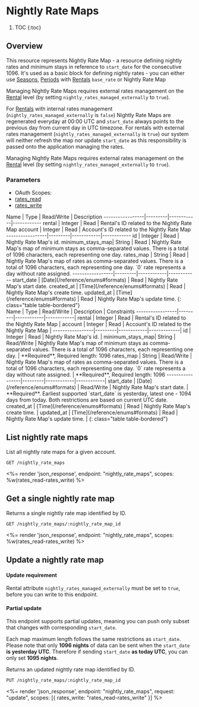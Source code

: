 # Nightly Rate Maps

1. TOC
{:toc}

## Overview

This resource represents Nightly Rate Map - a resource defining nightly rates and minimum stays in reference to `start_date` for the consecutive 1096. It's used as a basic block for defining nightly rates - you can either use [Seasons](/reference/endpoints/seasons/), [Periods](/reference/endpoints/periods/) with [Rentals](reference/endpoints/rentals/) `base_rate` or Nightly Rate Map

Managing Nightly Rate Maps requires external rates management on the [Rental](/reference/endpoints/rentals/) level (by setting `nightly_rates_managed_externally` to `true`).

For [Rentals](reference/endpoints/rentals/) with internal rates management (`nightly_rates_managed_externally` is `false`) Nightly Rate Maps are regenerated everyday at 00:00 UTC and `start_date` always points to the previous day from current day in UTC timezone. For rentals with external rates management (`nightly_rates_managed_externally` is `true`) our system will neither refresh the map nor update `start_date` as this responsibility is passed onto the application managing the rates.

Managing Nightly Rate Maps requires external rates management on the [Rental](/reference/endpoints/rentals/) level (by setting `nightly_rates_managed_externally` to `true`).

### Parameters
<ul class="nav nav-pills" role="tablist">
  <li class="disabled"><a>OAuth Scopes:</a></li>
  <li class="active"><a href="#rates_read" role="tab" data-toggle="pill">rates_read</a></li>
  <li><a href="#rates_write" role="tab" data-toggle="pill">rates_write</a></li>
</ul>
<div class="tab-content" markdown="1">
  <div class="tab-pane active" id="rates_read" markdown="1">
Name             | Type    | Read/Write | Description
-----------------|---------|------------|------------
rental           | Integer | Read       | Rental's ID related to the Nightly Rate Map
account          | Integer | Read       | Account's ID related to the Nightly Rate Map
-----------------|---------|------------|------------
id               | Integer | Read       | Nightly Rate Map's id.
minimum_stays_map| String  | Read       | Nightly Rate Map's map of minimum stays as comma-separated values. There is a total of 1096 characters, each representing one day.
rates_map        | String  | Read       | Nightly Rate Map's map of rates as comma-separated values. There is a total of 1096 characters, each representing one day. `0` rate represents a day without rate assigned.
-----------------|---------|------------|------------
start_date       | [Date](/reference/enums#formats) | Read       | Nightly Rate Map's start date.
created_at       | [Time](/reference/enums#formats) | Read       | Nightly Rate Map's create time.
updated_at       | [Time](/reference/enums#formats) | Read       | Nightly Rate Map's update time.
{: class="table table-bordered"}
  </div>
  <div class="tab-pane" id="rates_write" markdown="1">
Name             | Type    | Read/Write | Description | Constraints
-----------------|---------|------------|------------|
rental           | Integer | Read       | Rental's ID related to the Nightly Rate Map |
account          | Integer | Read       | Account's ID related to the Nightly Rate Map |
-----------------|---------|------------|-------------|
id               | Integer | Read       | Nightly Rate Map's id. |
minimum_stays_map| String  | Read/Write | Nightly Rate Map's map of minimum stays as comma-separated values. There is a total of 1096 characters, each representing one day. | **Required**, Required length: 1096
rates_map        | String  | Read/Write | Nightly Rate Map's map of rates as comma-separated values. There is a total of 1096 characters, each representing one day. `0` rate represents a day without rate assigned. | **Required**, Required length: 1096
-----------------|---------|------------|------------|
start_date       | [Date](/reference/enums#formats) | Read/Write | Nightly Rate Map's start date. | **Required**. Earliest supported `start_date` is yesterday, latest one - 1094 days from today. Both restrictions are based on current UTC date. 
created_at       | [Time](/reference/enums#formats) | Read       | Nightly Rate Map's create time. |
updated_at       | [Time](/reference/enums#formats) | Read       | Nightly Rate Map's update time. |
{: class="table table-bordered"}
  </div>
</div>

## List nightly rate maps

List all nightly rate maps for a given account.

~~~
GET /nightly_rate_maps
~~~

<%= render 'json_response', endpoint: "nightly_rate_maps", scopes: %w(rates_read-rates_write) %>

## Get a single nightly rate map

Returns a single nightly rate map identified by ID.

~~~
GET /nightly_rate_maps/:nightly_rate_map_id
~~~

<%= render 'json_response', endpoint: "nightly_rate_maps", scopes: %w(rates_read-rates_write) %>

## Update a nightly rate map

<div class="callout callout-info">
  <h4>Update requirement</h4>
  <p>Rental attribute <code>nightly_rates_managed_externally</code> must be set to <code>true</code>, before you can write to this endpoint.</p>
</div>
<div class="callout callout-info">
  <h4>Partial update</h4>
  <p>This endpoint supports partial updates, meaning you can push only subset that changes with corresponding <code>start_date</code>.</p>
  <p>Each map maximum length follows the same restrictions as <code>start_date</code>. Please note that only <strong>1096 nights</strong> of data can be sent when the <code>start_date</code> <strong>is yesterday UTC</strong>. Therefore if sending <code>start_date</code> <strong>as today UTC</strong>, you can only set <strong>1095 nights</strong>.</p>
</div>

Returns an updated nightly rate map identified by ID.

~~~
PUT /nightly_rate_maps/:nightly_rate_map_id
~~~

<%= render 'json_response', endpoint: "nightly_rate_maps", request: "update",
  scopes: [{ rates_write: "rates_read-rates_write" }] %>
